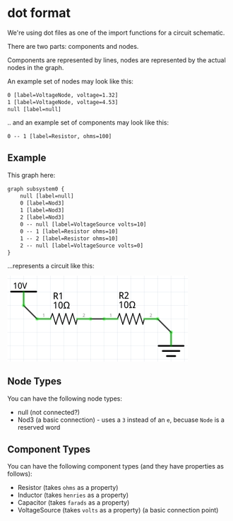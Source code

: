 # dot format

We're using dot files as one of the import functions for a circuit schematic.

There are two parts: components and nodes.

Components are represented by lines, nodes are represented by the actual nodes in the graph.

An example set of nodes may look like this:

```
0 [label=VoltageNode, voltage=1.32]
1 [label=VoltageNode, voltage=4.53]
null [label=null]
```

.. and an example set of components may look like this:

```
0 -- 1 [label=Resistor, ohms=100]
```

## Example

This graph here:

```
graph subsystem0 {
    null [label=null]
    0 [label=Nod3]
    1 [label=Nod3]
    2 [label=Nod3]
    0 -- null [label=VoltageSource volts=10]
    0 -- 1 [label=Resistor ohms=10]
    1 -- 2 [label=Resistor ohms=10]
    2 -- null [label=VoltageSource volts=0]
}
```

...represents a circuit like this:

![resistor-circuit](img/resistor-circuit.png)

## Node Types

You can have the following node types:

* null (not connected?)
* Nod3 (a basic connection) - uses a `3` instead of an `e`, becuase `Node` is a reserved word

## Component Types

You can have the following component types (and they have properties as follows):

* Resistor (takes `ohms` as a property)
* Inductor (takes `henries` as a property)
* Capacitor (takes `farads` as a property)
* VoltageSource (takes `volts` as a property) (a basic connection point)